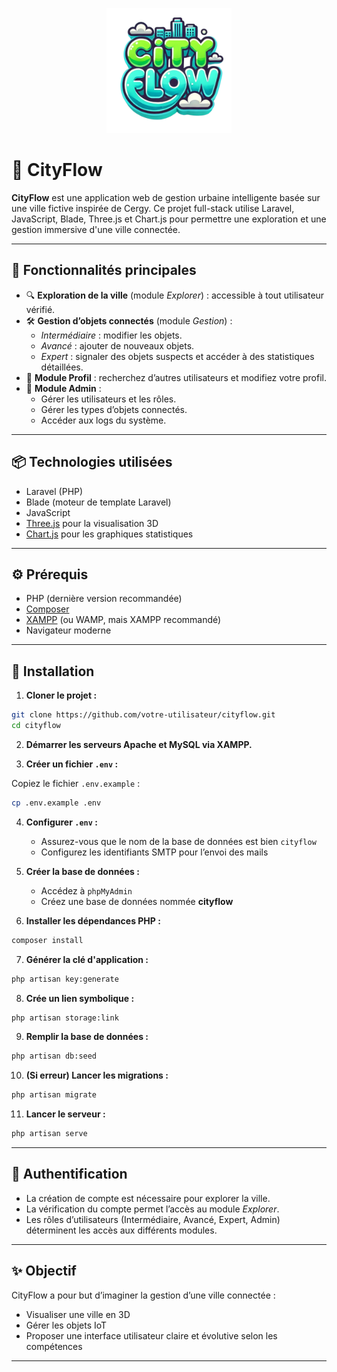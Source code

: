 
<p align="center">
  <img src="public/assets/logo.png" alt="CityFlow Logo" width="200"/>
</p>

# 🌆 CityFlow

**CityFlow** est une application web de gestion urbaine intelligente basée sur une ville fictive inspirée de Cergy. Ce projet full-stack utilise Laravel, JavaScript, Blade, Three.js et Chart.js pour permettre une exploration et une gestion immersive d'une ville connectée.

---

## 🚀 Fonctionnalités principales

- 🔍 **Exploration de la ville** (module *Explorer*) : accessible à tout utilisateur vérifié.
- 🛠️ **Gestion d’objets connectés** (module *Gestion*) :
  - *Intermédiaire* : modifier les objets.
  - *Avancé* : ajouter de nouveaux objets.
  - *Expert* : signaler des objets suspects et accéder à des statistiques détaillées.
- 👤 **Module Profil** : recherchez d’autres utilisateurs et modifiez votre profil.
- 🔐 **Module Admin** :
  - Gérer les utilisateurs et les rôles.
  - Gérer les types d’objets connectés.
  - Accéder aux logs du système.

---

## 📦 Technologies utilisées

- Laravel (PHP)
- Blade (moteur de template Laravel)
- JavaScript
- [Three.js](https://threejs.org/) pour la visualisation 3D
- [Chart.js](https://www.chartjs.org/) pour les graphiques statistiques

---

## ⚙️ Prérequis

- PHP (dernière version recommandée)
- [Composer](https://getcomposer.org/)
- [XAMPP](https://www.apachefriends.org/index.html) (ou WAMP, mais XAMPP recommandé)
- Navigateur moderne

---

## 🧪 Installation

1. **Cloner le projet :**

```bash
git clone https://github.com/votre-utilisateur/cityflow.git
cd cityflow
```

2. **Démarrer les serveurs Apache et MySQL via XAMPP.**

3. **Créer un fichier `.env` :**

Copiez le fichier `.env.example` :

```bash
cp .env.example .env
```

4. **Configurer `.env` :**
   - Assurez-vous que le nom de la base de données est bien `cityflow`
   - Configurez les identifiants SMTP pour l’envoi des mails

5. **Créer la base de données :**
   - Accédez à `phpMyAdmin`
   - Créez une base de données nommée **cityflow**

6. **Installer les dépendances PHP :**

```bash
composer install
```

7. **Générer la clé d'application :**

```bash
php artisan key:generate
```
8. **Crée un lien symbolique :**

```bash
php artisan storage:link
```

9. **Remplir la base de données :**

```bash
php artisan db:seed
```

10. **(Si erreur) Lancer les migrations :**

```bash
php artisan migrate
```


11. **Lancer le serveur :**

```bash
php artisan serve
```

---

## 🔐 Authentification

- La création de compte est nécessaire pour explorer la ville.
- La vérification du compte permet l’accès au module *Explorer*.
- Les rôles d’utilisateurs (Intermédiaire, Avancé, Expert, Admin) déterminent les accès aux différents modules.

---

## ✨ Objectif

CityFlow a pour but d’imaginer la gestion d’une ville connectée :
- Visualiser une ville en 3D
- Gérer les objets IoT
- Proposer une interface utilisateur claire et évolutive selon les compétences

---


